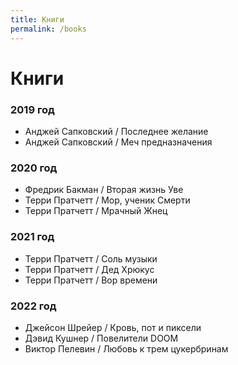 ```yaml
---
title: Книги
permalink: /books
---
```


# Книги

### 2019 год

* Анджей Сапковский / Последнее желание
* Анджей Сапковский / Меч предназначения

### 2020 год

* Фредрик Бакман / Вторая жизнь Уве
* Терри Пратчетт / Мор, ученик Смерти
* Терри Пратчетт / Мрачный Жнец

### 2021 год

* Терри Пратчетт / Соль музыки
* Терри Пратчетт / Дед Хрюкус
* Терри Пратчетт / Вор времени

### 2022 год

* Джейсон Шрейер / Кровь, пот и пиксели
* Дэвид Кушнер / Повелители DOOM
* Виктор Пелевин / Любовь к трем цукербринам
